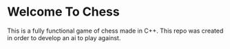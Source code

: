 # Welcome To Chess
This is a fully functional game of chess made in C++. 
This repo was created in order to develop an ai to play against.



